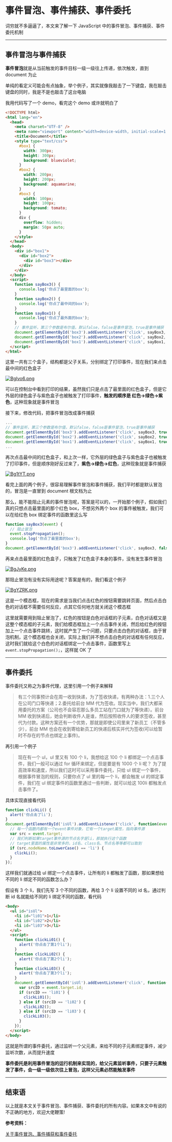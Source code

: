 # 事件冒泡、事件捕获、事件委托

词穷就不多逼逼了，本文来了解一下 JavaScript 中的事件冒泡、事件捕获、事件委托机制

---

## 事件冒泡与事件捕获

**事件冒泡**就是从当前触发的事件目标一级一级往上传递，依次触发，直到 document 为止

单纯的看定义可能会有点抽象，举个例子，其实就像我敲击了一下键盘，我在敲击键盘的同时，我是不是也敲击了这台电脑

我用代码写了一个 demo，看完这个 demo 或许就明白了

```html
<!DOCTYPE html>
<html lang="en">
  <head>
    <meta charset="UTF-8" />
    <meta name="viewport" content="width=device-width, initial-scale=1.0" />
    <title>Document</title>
    <style type="text/css">
      #box1 {
        width: 300px;
        height: 300px;
        background: blueviolet;
      }
      #box2 {
        width: 200px;
        height: 200px;
        background: aquamarine;
      }
      #box3 {
        width: 100px;
        height: 100px;
        background: tomato;
      }
      div {
        overflow: hidden;
        margin: 50px auto;
      }
    </style>
  </head>
  <body>
    <div id="box1">
      <div id="box2">
        <div id="box3"></div>
      </div>
    </div>
  </body>
  <script>
    function sayBox3() {
      console.log('你点了最里面的box');
    }
    function sayBox2() {
      console.log('你点了最中间的box');
    }
    function sayBox1() {
      console.log('你点了最外面的box');
    }
    // 事件监听，第三个参数是布尔值，默认false，false是事件冒泡，true是事件捕获
    document.getElementById('box3').addEventListener('click', sayBox3, false);
    document.getElementById('box2').addEventListener('click', sayBox2, false);
    document.getElementById('box1').addEventListener('click', sayBox1, false);
  </script>
</html>
```

这里一共有三个盒子，结构都是父子关系，分别绑定了打印事件，现在我们来点击最中间的红色盒子

[![Bglvo6.png](https://s1.ax1x.com/2020/11/04/Bglvo6.png)](https://s1.ax1x.com/2020/11/04/Bglvo6.png)

可以在控制台中看到打印的结果，虽然我们只是点击了最里面的红色盒子，但是它外层的绿色盒子与紫色盒子也被触发了打印事件，**触发的顺序是 红色->绿色->紫色**，这种现象就是事件冒泡

接下来，修改代码，把事件冒泡改成事件捕获

```javascript
...
// 事件监听，第三个参数是布尔值，默认false，false是事件冒泡，true是事件捕获
document.getElementById('box3').addEventListener('click', sayBox3, true);
document.getElementById('box2').addEventListener('click', sayBox2, true);
document.getElementById('box1').addEventListener('click', sayBox1, true);
...
```

再次点击最中间的红色盒子，和上次一样，它外层的绿色盒子与紫色盒子也被触发了打印事件，但是顺序刚好反过来了，**紫色->绿色->红色**，这种现象就是事件捕获

[![Bg1tYT.png](https://s1.ax1x.com/2020/11/04/Bg1tYT.png)](https://s1.ax1x.com/2020/11/04/Bg1tYT.png)

看完上面的两个例子，很容易理解事件冒泡和事件捕获，我们平时都是默认冒泡的，冒泡是一直冒到 document 根文档为止

那么，能不能阻止元素的事件冒泡呢，答案是可以的，一开始那个例子，假如我们真的只想点击最里面的那个红色 box，不想另外两个 box 的事件被触发，我们可以在给红色 box 绑定事件的函数里这么写

```javascript
function sayBox3(event) {
  // 阻止冒泡
  event.stopPropagation();
  console.log('你点了最里面的box');
}
document.getElementById('box3').addEventListener('click', sayBox3, false);
```

再来点击最里面的红色盒子，只触发了红色盒子本身的事件，没有发生事件冒泡

[![BgJyKe.png](https://s1.ax1x.com/2020/11/04/BgJyKe.png)](https://s1.ax1x.com/2020/11/04/BgJyKe.png)

那阻止冒泡有没有实际用途呢？答案是有的，我们看这个例子

[![BgYZRK.png](https://s1.ax1x.com/2020/11/04/BgYZRK.png)](https://s1.ax1x.com/2020/11/04/BgYZRK.png)

这是一个模态框，现在的需求是当我们点击红色的按钮需要跳转页面，然后点击白色的对话框不需要任何反应，点其它任何地方就关闭这个模态框

这里就需要用到阻止冒泡了，红色的按钮是白色对话框的子元素，白色对话框又是这整个模态框的子元素，我们给模态框加上一个点击事件关闭，然后给红色的按钮加上一个点击事件跳转，这时就产生了一个问题，只要点击白色的对话框，由于冒泡机制，这个模态框也会关闭，实际上我们并不想点击白色的对话框有任何反应，这时我们就给这个白色的对话框绑定一个点击事件，函数里写上 `event.stopPropagation();`，这样就 OK 了

---

## 事件委托

事件委托又称之为事件代理，这里引用一个例子来解释

> 有三个同事预计会在周一收到快递，为了签收快递，有两种办法：1.三个人在公司门口等快递；2.委托给前台 MM 代为签收。现实当中，我们大都采用委托的方案（公司也不会容忍那么多员工站在门口就为了等快递）。前台 MM 收到快递后，她会判断收件人是谁，然后按照收件人的要求签收，甚至代为付款。这种方案还有一个优势，那就是即使公司里来了新员工（不管多少），前台 MM 也会在收到寄给新员工的快递后核实并代为签收(可以给暂时不存在的节点也绑定上事件)。

再引用一个例子

> 现在有一个 ul，ul 里又有 100 个 li，我想给这 100 个 li 都绑定一个点击事件，我们一般可以通过 for 循环来绑定，但是要是有 1000 个 li 呢？ 为了提高效率和速度，所以我们这时可以采用事件委托，只给 ul 绑定一个事件，根据事件冒泡的规则，只要你点了 ul 里的每一个 li，都会触发 ul 的绑定事件，我们在 ul 绑定事件的函数里通过一些判断，就可以给这 100li 都触发点击事件了。

具体实现直接看代码

```javascript
function clickLi() {
  alert('你点击了li');
}
document.getElementById('isUl').addEventListener('click', function(event) {
  // 每一个函数内都有一个event事件对象，它有一个target属性，指向事件源
  var src = event.target;
  // 我们判断如果target事件源的节点名字是li，那就执行这个函数
  // target里面的属性是非常多的，id名、class名、节点名等等都可以取到
  if (src.nodeName.toLowerCase() == 'li') {
    clickLi();
  }
});
```

这样我们就通过给 ul 绑定一个点击事件，让所有的 li 都触发了函数，那如果想给不同的 li 绑定不同的函数怎么办？

假设有 3 个 li，我们先写 3 个不同的函数，再给 3 个 li 设置不同的 id 名，通过判断 id 名就能给不同的 li 绑定不同的函数，看代码

```html
<body>
  <ul id="isUl">
    <li id="li01">1</li>
    <li id="li02">2</li>
    <li id="li03">3</li>
  </ul>
  <script>
    function clickLi01() {
      alert('你点击了第1个li');
    }
    function clickLi02() {
      alert('你点击了第2个li');
    }
    function clickLi03() {
      alert('你点击了第3个li');
    }
    document.getElementById('isUl').addEventListener('click', function(event) {
      var srcID = event.target.id;
      if (srcID == 'li01') {
        clickLi01();
      } else if (srcID == 'li02') {
        clickLi02();
      } else if (srcID == 'li03') {
        clickLi03();
      }
    });
  </script>
</body>
```

这就是所谓的事件委托，通过监听一个父元素，来给不同的子元素绑定事件，减少监听次数，从而提升速度

**事件委托是利用事件冒泡的运行机制来实现的，给父元素监听事件，只要子元素触发了事件，会一级一级依次往上冒泡，这样父元素必然能触发事件**

---

## 结束语

以上就是本文关于事件冒泡、事件捕获、事件委托的所有内容。如果本文中有说的不正确的地方，欢迎大佬鞭策!

**参考资料：**

[关于事件冒泡、事件捕获和事件委托](https://www.jianshu.com/p/d3e9b653fa95)
